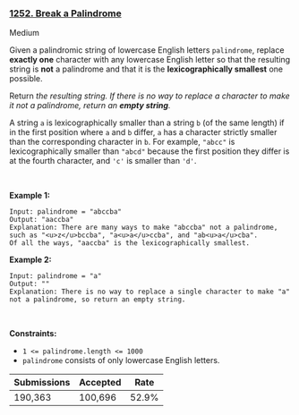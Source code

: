 ### [1252. Break a Palindrome](https://leetcode.com/problems/break-a-palindrome)

Medium

Given a palindromic string of lowercase English letters `` palindrome ``, replace __exactly one__ character with any lowercase English letter so that the resulting string is __not__ a palindrome and that it is the __lexicographically smallest__ one possible.

Return _the resulting string. If there is no way to replace a character to make it not a palindrome, return an __empty string__._

A string `` a `` is lexicographically smaller than a string `` b `` (of the same length) if in the first position where `` a `` and `` b `` differ, `` a `` has a character strictly smaller than the corresponding character in `` b ``. For example, `` "abcc" `` is lexicographically smaller than `` "abcd" `` because the first position they differ is at the fourth character, and `` 'c' `` is smaller than `` 'd' ``.

 

<strong class="example">Example 1:</strong>

```
Input: palindrome = "abccba"
Output: "aaccba"
Explanation: There are many ways to make "abccba" not a palindrome, such as "<u>z</u>bccba", "a<u>a</u>ccba", and "ab<u>a</u>cba".
Of all the ways, "aaccba" is the lexicographically smallest.
```

<strong class="example">Example 2:</strong>

```
Input: palindrome = "a"
Output: ""
Explanation: There is no way to replace a single character to make "a" not a palindrome, so return an empty string.
```

 

__Constraints:__

*   `` 1 <= palindrome.length <= 1000 ``
*   `` palindrome `` consists of only lowercase English letters.

| Submissions    | Accepted     | Rate   |
| -------------- | ------------ | ------ |
| 190,363 | 100,696 | 52.9% |